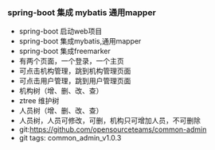 ### spring-boot 集成 mybatis 通用mapper

- spring-boot 启动web项目
- spring-boot 集成mybatis,通用mapper
- spring-boot 集成freemarker
- 有两个页面，一个登录，一个主页
- 可点击机构管理，跳到机构管理页面
- 可点击用户管理，跳到用户管理页面
- 机构树（增、删、改、查）
- ztree 维护树
- 人员树（增、删、改、查）
- 人员树，人员可修改，可删，机构只可增加人员，不可删除
- git:https://github.com/opensourceteams/common-admin
- git tags: common_admin_v1.0.3
















